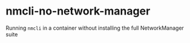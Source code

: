 # nmcli-no-network-manager
Running `nmcli` in a container without installing the full NetworkManager suite
